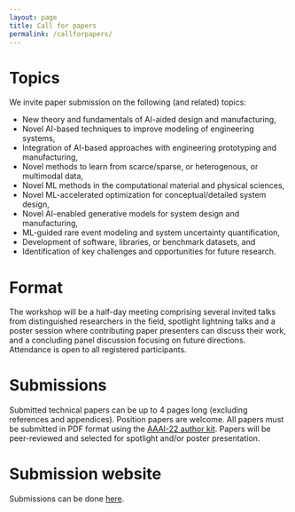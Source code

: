 ```yaml
---
layout: page
title: Call for papers
permalink: /callforpapers/
---
```


# Topics
We invite paper submission on the following (and related) topics:
- New theory and fundamentals of AI-aided design and manufacturing,
- Novel AI-based techniques to improve modeling of engineering systems,
- Integration of AI-based approaches with engineering prototyping and manufacturing,
- Novel methods to learn from scarce/sparse, or heterogenous, or multimodal data,
- Novel ML methods in the computational material and physical sciences,
- Novel ML-accelerated optimization for conceptual/detailed system design,
- Novel AI-enabled generative models for system design and manufacturing,
- ML-guided rare event modeling and system uncertainty quantification,
- Development of software, libraries, or benchmark datasets, and
- Identification of key challenges and opportunities for future research.

# Format
The workshop will be a half-day meeting comprising several invited talks from distinguished researchers in the field, spotlight lightning talks and a poster session where contributing paper presenters can discuss their work, and a concluding panel discussion focusing on future directions. Attendance is open to all registered participants.

# Submissions
Submitted technical papers can be up to 4 pages long (excluding references and appendices). Position papers are welcome. All papers must be submitted in PDF format using the [AAAI-22 author kit](https://aaai.org/Conferences/AAAI-22/submission-guidelines/). Papers will be peer-reviewed and selected for spotlight and/or poster presentation.   

# Submission website
Submissions can be done [here](https://openreview.net/group?id=AAAI.org/2022/Workshop/ADAM). 

